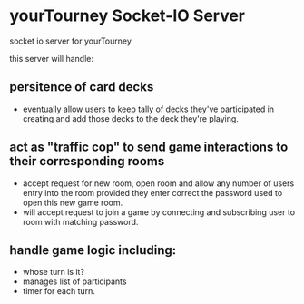# yourTourney Socket-IO Server
socket io server for yourTourney

this server will handle: 
## persitence of card decks
 - eventually allow users to keep tally of decks they've participated in creating and add those decks to the deck they're playing.
## act as "traffic cop" to send game interactions to their corresponding rooms 
 - accept request for new room, open room and allow any number of users entry into the room provided they enter correct the password used to open this new game room. 
 - will accept request to join a game by connecting and subscribing user to room with matching password.
## handle game logic including:
 - whose turn is it?
 - manages list of participants
 - timer for each turn. 